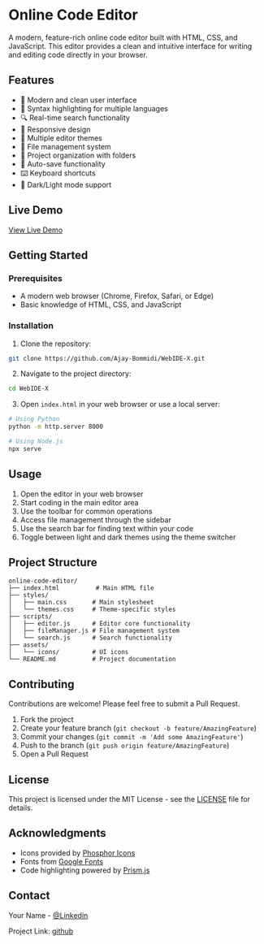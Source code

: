 # Online Code Editor

A modern, feature-rich online code editor built with HTML, CSS, and JavaScript. This editor provides a clean and intuitive interface for writing and editing code directly in your browser.

## Features

- 🎨 Modern and clean user interface
- 📝 Syntax highlighting for multiple languages
- 🔍 Real-time search functionality
- 📱 Responsive design
- 🎯 Multiple editor themes
- 💾 File management system
- 📂 Project organization with folders
- 🔄 Auto-save functionality
- ⌨️ Keyboard shortcuts
- 🌙 Dark/Light mode support

## Live Demo

[View Live Demo](https://onlinecodeeditors.netlify.app/)

## Getting Started

### Prerequisites

- A modern web browser (Chrome, Firefox, Safari, or Edge)
- Basic knowledge of HTML, CSS, and JavaScript

### Installation

1. Clone the repository:
```bash
git clone https://github.com/Ajay-Bommidi/WebIDE-X.git
```

2. Navigate to the project directory:
```bash
cd WebIDE-X
```

3. Open `index.html` in your web browser or use a local server:
```bash
# Using Python
python -m http.server 8000

# Using Node.js
npx serve
```

## Usage

1. Open the editor in your web browser
2. Start coding in the main editor area
3. Use the toolbar for common operations
4. Access file management through the sidebar
5. Use the search bar for finding text within your code
6. Toggle between light and dark themes using the theme switcher

## Project Structure

```
online-code-editor/
├── index.html          # Main HTML file
├── styles/
│   ├── main.css       # Main stylesheet
│   └── themes.css     # Theme-specific styles
├── scripts/
│   ├── editor.js      # Editor core functionality
│   ├── fileManager.js # File management system
│   └── search.js      # Search functionality
├── assets/
│   └── icons/         # UI icons
└── README.md          # Project documentation
```

## Contributing

Contributions are welcome! Please feel free to submit a Pull Request.

1. Fork the project
2. Create your feature branch (`git checkout -b feature/AmazingFeature`)
3. Commit your changes (`git commit -m 'Add some AmazingFeature'`)
4. Push to the branch (`git push origin feature/AmazingFeature`)
5. Open a Pull Request

## License

This project is licensed under the MIT License - see the [LICENSE](LICENSE) file for details.

## Acknowledgments

- Icons provided by [Phosphor Icons](https://phosphoricons.com)
- Fonts from [Google Fonts](https://fonts.google.com)
- Code highlighting powered by [Prism.js](https://prismjs.com)

## Contact

Your Name - [@Linkedin](https://www.linkedin.com/in/ajay-bommidi-88b74b279)

Project Link: [github](https://github.com/Ajay-Bommidi/WebIDE-X.git) 
